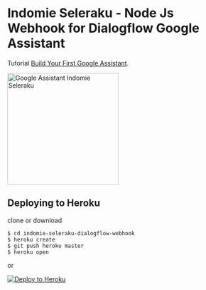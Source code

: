 # Indomie Seleraku - Node Js Webhook for Dialogflow Google Assistant

Tutorial [Build Your First Google Assistant](https://medium.com/@dedeandres/build-your-first-google-assistant-c628d35f2067).

<img src="https://raw.githubusercontent.com/dedeandress/CovNews/master/image/google-assistant.gif" alt="Google Assistant Indomie Seleraku" width="250px">

## Deploying to Heroku

clone or download

```
$ cd indomie-seleraku-dialogflow-webhook
$ heroku create
$ git push heroku master
$ heroku open
```
or

[![Deploy to Heroku](https://www.herokucdn.com/deploy/button.png)](https://heroku.com/deploy)
